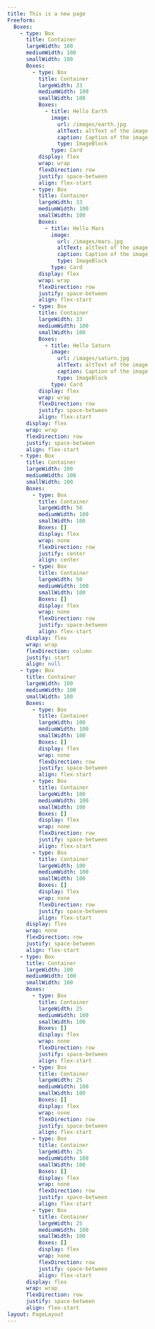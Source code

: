 ```yaml
---
title: This is a new page
Freeform:
  Boxes:
    - type: Box
      title: Container
      largeWidth: 100
      mediumWidth: 100
      smallWidth: 100
      Boxes:
        - type: Box
          title: Container
          largeWidth: 33
          mediumWidth: 100
          smallWidth: 100
          Boxes:
            - title: Hello Earth
              image:
                url: /images/earth.jpg
                altText: altText of the image
                caption: Caption of the image
                type: ImageBlock
              type: Card
          display: flex
          wrap: wrap
          flexDirection: row
          justify: space-between
          align: flex-start
        - type: Box
          title: Container
          largeWidth: 33
          mediumWidth: 100
          smallWidth: 100
          Boxes:
            - title: Hello Mars
              image:
                url: /images/mars.jpg
                altText: altText of the image
                caption: Caption of the image
                type: ImageBlock
              type: Card
          display: flex
          wrap: wrap
          flexDirection: row
          justify: space-between
          align: flex-start
        - type: Box
          title: Container
          largeWidth: 33
          mediumWidth: 100
          smallWidth: 100
          Boxes:
            - title: Hello Saturn
              image:
                url: /images/saturn.jpg
                altText: altText of the image
                caption: Caption of the image
                type: ImageBlock
              type: Card
          display: flex
          wrap: wrap
          flexDirection: row
          justify: space-between
          align: flex-start
      display: flex
      wrap: wrap
      flexDirection: row
      justify: space-between
      align: flex-start
    - type: Box
      title: Container
      largeWidth: 100
      mediumWidth: 100
      smallWidth: 100
      Boxes:
        - type: Box
          title: Container
          largeWidth: 50
          mediumWidth: 100
          smallWidth: 100
          Boxes: []
          display: flex
          wrap: none
          flexDirection: row
          justify: center
          align: center
        - type: Box
          title: Container
          largeWidth: 50
          mediumWidth: 100
          smallWidth: 100
          Boxes: []
          display: flex
          wrap: none
          flexDirection: row
          justify: space-between
          align: flex-start
      display: flex
      wrap: wrap
      flexDirection: column
      justify: start
      align: null
    - type: Box
      title: Container
      largeWidth: 100
      mediumWidth: 100
      smallWidth: 100
      Boxes:
        - type: Box
          title: Container
          largeWidth: 100
          mediumWidth: 100
          smallWidth: 100
          Boxes: []
          display: flex
          wrap: none
          flexDirection: row
          justify: space-between
          align: flex-start
        - type: Box
          title: Container
          largeWidth: 100
          mediumWidth: 100
          smallWidth: 100
          Boxes: []
          display: flex
          wrap: none
          flexDirection: row
          justify: space-between
          align: flex-start
        - type: Box
          title: Container
          largeWidth: 100
          mediumWidth: 100
          smallWidth: 100
          Boxes: []
          display: flex
          wrap: none
          flexDirection: row
          justify: space-between
          align: flex-start
      display: flex
      wrap: none
      flexDirection: row
      justify: space-between
      align: flex-start
    - type: Box
      title: Container
      largeWidth: 100
      mediumWidth: 100
      smallWidth: 100
      Boxes:
        - type: Box
          title: Container
          largeWidth: 25
          mediumWidth: 100
          smallWidth: 100
          Boxes: []
          display: flex
          wrap: none
          flexDirection: row
          justify: space-between
          align: flex-start
        - type: Box
          title: Container
          largeWidth: 25
          mediumWidth: 100
          smallWidth: 100
          Boxes: []
          display: flex
          wrap: none
          flexDirection: row
          justify: space-between
          align: flex-start
        - type: Box
          title: Container
          largeWidth: 25
          mediumWidth: 100
          smallWidth: 100
          Boxes: []
          display: flex
          wrap: none
          flexDirection: row
          justify: space-between
          align: flex-start
        - type: Box
          title: Container
          largeWidth: 25
          mediumWidth: 100
          smallWidth: 100
          Boxes: []
          display: flex
          wrap: none
          flexDirection: row
          justify: space-between
          align: flex-start
      display: flex
      wrap: wrap
      flexDirection: row
      justify: space-between
      align: flex-start
layout: PageLayout
---
```

